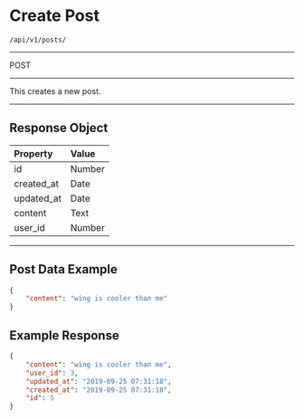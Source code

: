 # Create Post

`/api/v1/posts/`

<hr>
<larecipe-badge type="success" rounded>POST</larecipe-badge>
<hr>
This creates a new post.
<hr>

## Response Object

| Property   | Value  |
| :--------- | :----- |
| id         | Number |
| created_at | Date   |
| updated_at | Date   |
| content    | Text   |
| user_id    | Number |

<hr>

## Post Data Example

```json
{
    "content": "wing is cooler than me"
}
```

## Example Response

```json
{
    "content": "wing is cooler than me",
    "user_id": 3,
    "updated_at": "2019-09-25 07:31:18",
    "created_at": "2019-09-25 07:31:18",
    "id": 5
}
```

